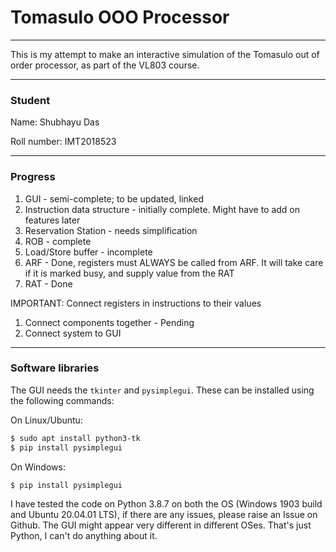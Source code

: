 # Tomasulo OOO Processor
-------------------------

This is my attempt to make an interactive simulation of the Tomasulo out of order processor, as part of the VL803 course.

-------------------
### Student
Name: Shubhayu Das

Roll number: IMT2018523

-----------------------------

### Progress
1. GUI - semi-complete; to be updated, linked
2. Instruction data structure - initially complete. Might have to add on features later
3. Reservation Station - needs simplification
4. ROB - complete
5. Load/Store buffer - incomplete
6. ARF - Done, registers must ALWAYS be called from ARF. It will take care if it is marked busy, and supply value from the RAT
7. RAT - Done

IMPORTANT: Connect registers in instructions to their values

1. Connect components together - Pending
2. Connect system to GUI
------------------------------

### Software libraries

The GUI needs the ```tkinter``` and ```pysimplegui```. These can be installed using the following commands:

On Linux/Ubuntu:
```bash
$ sudo apt install python3-tk
$ pip install pysimplegui
```

On Windows:
```
$ pip install pysimplegui
```

I have tested the code on Python 3.8.7 on both the OS (Windows 1903 build and Ubuntu 20.04.01 LTS), if there are any issues, please raise an Issue on Github. The GUI might appear very different in different OSes. That's just Python, I can't do anything about it.
